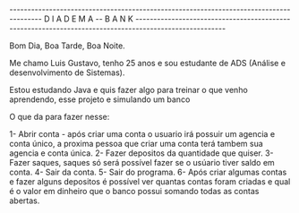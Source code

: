 --------------------------------------------------------------------------------------- D I A D E M A -- B A N K -------------------------------------------------------------------------------------------------------

Bom Dia, Boa Tarde, Boa Noite.

Me chamo Luis Gustavo, tenho 25 anos e sou estudante de ADS (Análise e desenvolvimento de Sistemas).

Estou estudando Java e quis fazer algo para treinar o que venho aprendendo, esse projeto e simulando um banco

O que da para fazer nesse:

1- Abrir conta - após criar uma conta o usuario irá possuir um agencia e conta único, a proxima pessoa que criar uma conta terá tambem sua agencia e conta única.
2- Fazer depositos da quantidade que quiser.
3- Fazer saques, saques só será possível fazer se o usúario tiver saldo em conta.
4- Sair da conta.
5- Sair do programa.
6- Após criar algumas contas e  fazer alguns depositos é possível ver quantas contas foram criadas e qual é o valor em dinheiro que o banco possui somando todas as contas abertas.